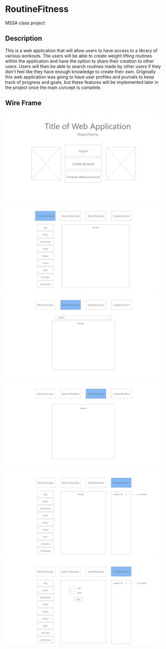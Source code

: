 # RoutineFitness
MSSA class project

## Description
This is a web application that will allow users to have access to a library of various workouts. The users will be able to create weight lifting routines within the application and have the option to share their creation to other users. Users will then be able to search routines made by other users if they don't feel like they have enough knowledge to create their own. Originally this web application was going to have user profiles and journals to keep track of progress and goals, but these features will be implemented later in the project once the main concept is complete.

## Wire Frame
![alt text](/ProjectFiles/FrontPage.jpg)
![alt text](/ProjectFiles/MuscleGroupsPage.jpg)
![alt text](/ProjectFiles/SearchRoutinePage.jpg)
![alt text](/ProjectFiles/SavedRoutinePage.jpg)
![alt text](/ProjectFiles/CreateRoutine.jpg)
![alt text](/ProjectFiles/CreateRoutineRepsSets.jpg)
